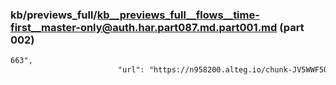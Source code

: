 ### kb/previews_full/kb__previews_full__flows__time-first__master-only@auth.har.part087.md.part001.md (part 002)

```md
663",
                        "url": "https://n958200.alteg.io/chunk-JV5WWF5Q.js",
       
```

```

